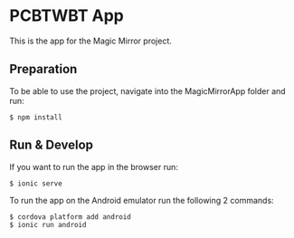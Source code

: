# PCBTWBT App

This is the app for the Magic Mirror project.


## Preparation
To be able to use the project, navigate into the MagicMirrorApp folder and run:
```
$ npm install
```

## Run & Develop
If you want to run the app in the browser run:
```
$ ionic serve
```

To run the app on the Android emulator run the following 2 commands:
```
$ cordova platform add android
$ ionic run android
```